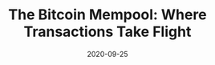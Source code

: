 ---
title: "The Bitcoin Mempool: Where Transactions Take Flight"
date: 2020-09-25
categories: [blog post]
tags: [blockchain, finance]
link: https://hackernoon.com/the-bitcoin-mempool-where-transactions-take-flight-461m3w89
---